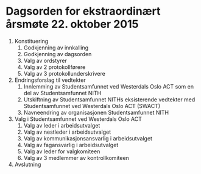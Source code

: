 # Dagsorden for ekstraordinært årsmøte 22. oktober 2015

1. Konstituering
    1. Godkjenning av innkalling
    2. Godkjenning av dagsorden
    3. Valg av ordstyrer
    4. Valg av 2 protokollførere
    5. Valg av 3 protokollunderskrivere
2. Endringsforslag til vedtekter
    1. Innlemming av Studentsamfunnet ved Westerdals Oslo ACT som en del av Studentsamfunnet NITH
    2. Utskiftning av Studentsamfunnet NITHs eksisterende vedtekter med Studentsamfunnet ved Westerdals Oslo ACT (SWACT)
    3. Navneendring av organisasjonen Studentsamfunnet NITH
3. Valg i Studentsamfunnet ved Westerdals Oslo ACT
    1. Valg av leder i arbeidsutvalget
    2. Valg av nestleder i arbeidsutvalget
    3. Valg av kommunikasjonsansvarlig i arbeidsutvalget
    4. Valg av fagansvarlig i arbeidsutvalget
    5. Valg av leder for valgkomiteen
    6. Valg av 3 medlemmer av kontrollkomiteen
4. Avslutning

